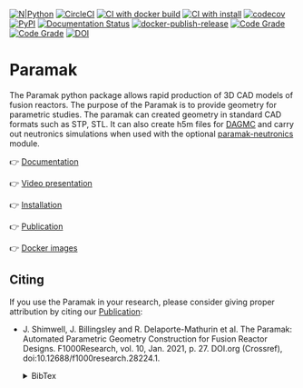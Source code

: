 
[![N|Python](https://www.python.org/static/community_logos/python-powered-w-100x40.png)](https://www.python.org)
[![CircleCI](https://circleci.com/gh/fusion-energy/paramak/tree/main.svg?style=svg)](https://circleci.com/gh/fusion-energy/paramak/tree/main)
[![CI with docker build](https://github.com/fusion-energy/paramak/actions/workflows/ci_with_docker_build.yml/badge.svg)](https://github.com/fusion-energy/paramak/actions/workflows/ci_with_docker_build.yml)
[![CI with install](https://github.com/fusion-energy/paramak/actions/workflows/ci_with_install.yml/badge.svg)](https://github.com/fusion-energy/paramak/actions/workflows/ci_with_install.yml)
[![codecov](https://codecov.io/gh/fusion-energy/paramak/branch/main/graph/badge.svg)](https://codecov.io/gh/fusion-energy/paramak)
[![PyPI](https://img.shields.io/pypi/v/paramak?color=brightgreen&label=pypi&logo=grebrightgreenen&logoColor=green)](https://pypi.org/project/paramak/)
[![Documentation Status](https://readthedocs.org/projects/paramak/badge/?version=main)](https://paramak.readthedocs.io/en/main/?badge=main)
[![docker-publish-release](https://github.com/fusion-energy/paramak/actions/workflows/docker_publish.yml/badge.svg)](https://github.com/fusion-energy/paramak/actions/workflows/docker_publish.yml)
[![Code Grade](https://www.code-inspector.com/project/25342/score/svg)](https://frontend.code-inspector.com/public/project/25342/paramak/dashboard)
[![Code Grade](https://www.code-inspector.com/project/25342/status/svg)](https://frontend.code-inspector.com/public/project/25342/paramak/dashboard)
[![DOI](https://zenodo.org/badge/269635577.svg)](https://zenodo.org/badge/latestdoi/269635577)

# Paramak

The Paramak python package allows rapid production of 3D CAD models of fusion
reactors. The purpose of the Paramak is to provide geometry for parametric
studies. The paramak can created geometry in standard CAD formats such as STP,
STL. It can also create h5m files for 
[DAGMC](https://svalinn.github.io/DAGMC/) and carry out neutronics simulations
when used with the optional [paramak-neutronics](https://github.com/fusion-energy/paramak-neutronics)
module.

:point_right: [Documentation](https://paramak.readthedocs.io)

:point_right: [Video presentation](https://www.youtube.com/embed/fXboew3U7rw)

:point_right: [Installation](https://paramak.readthedocs.io/en/main/#system-installation)

:point_right: [Publication](https://f1000research.com/articles/10-27/v1)

:point_right: [Docker images](https://github.com/fusion-energy/paramak/pkgs/container/paramak)



## Citing

If you use the Paramak in your research, please consider giving proper
attribution by citing our [Publication](https://f1000research.com/articles/10-27/v1):

- J. Shimwell, J. Billingsley and R. Delaporte-Mathurin et al. The Paramak: 
  Automated Parametric Geometry Construction for Fusion Reactor Designs.
  F1000Research, vol. 10, Jan. 2021, p. 27. DOI.org (Crossref),
  doi:10.12688/f1000research.28224.1.

    <details>
        <summary>BibTex</summary>
        <pre><code class="language-html">
    @article{paramak,
        title = {The {Paramak}: automated parametric geometry construction for fusion reactor designs.},
        volume = {10},
        issn = {2046-1402},
        shorttitle = {The {Paramak}},
        url = {https://f1000research.com/articles/10-27/v1},
        doi = {10.12688/f1000research.28224.1},
        language = {en},
        urldate = {2021-01-22},
        journal = {F1000Research},
        author = {Shimwell, Jonathan and Billingsley, John and Delaporte-Mathurin, Rémi and Morbey, Declan and Bluteau, Matthew and Shriwise, Patrick and Davis, Andrew},
        month = jan,
        year = {2021},
        pages = {27},
    }
        </code></pre>
    </details>
